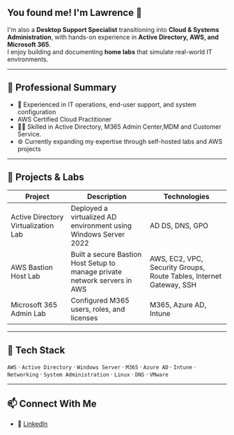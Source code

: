 ## You found me! I'm Lawrence 👋

I'm also a  **Desktop Support Specialist** transitioning into **Cloud & Systems Administration**, with hands-on experience in **Active Directory, AWS, and Microsoft 365**.  
I enjoy building and documenting **home labs** that simulate real-world IT environments.

---

## 💼 Professional Summary
- 🧰 Experienced in IT operations, end-user support, and system configuration
-  AWS Certified Cloud Practitioner
- 🧑‍💻 Skilled in Active Directory, M365 Admin Center,MDM and Customer Service.
- ⚙️ Currently expanding my expertise through self-hosted labs and AWS projects

---

## 🚀 Projects & Labs
| Project | Description | Technologies |
|----------|--------------|---------------|
| Active Directory Virtualization Lab | Deployed a virtualized AD environment using Windows Server 2022 | AD DS, DNS, GPO |
| AWS Bastion Host Lab | Built a secure Bastion Host Setup to manage private network servers in AWS  | AWS, EC2, VPC, Security Groups, Route Tables, Internet Gateway, SSH |
| Microsoft 365 Admin Lab | Configured M365 users, roles, and licenses | M365, Azure AD, Intune |

---

## 🧰 Tech Stack
`AWS` · `Active Directory` · `Windows Server` · `M365` · `Azure AD` · `Intune` · `Networking` · `System Administration` · `Linux` · `DNS` · `VMware`

---

## 📫 Connect With Me
- 💼 [LinkedIn](https://www.linkedin.com/in/lawrencemensah)  

